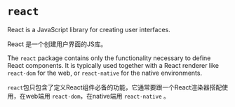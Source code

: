 # `react`

React is a JavaScript library for creating user interfaces.

React 是一个创建用户界面的JS库。

The `react` package contains only the functionality necessary to define React components. It is typically used together with a React renderer like `react-dom` for the web, or `react-native` for the native environments.

`react`包只包含了定义React组件必备的功能，它通常要跟一个React渲染器搭配使用，在web端用  `react-dom`，在native端用 `react-native` 。
